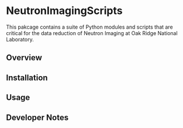 # NeutronImagingScripts

This pakcage contains a suite of Python modules and scripts that are critical for the data reduction of Neutron Imaging at Oak Ridge National Laboratory.


## Overview

## Installation

## Usage

## Developer Notes
